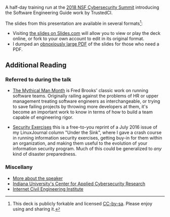 <!--
.. title: 2018 NSF Summit: Software Engineering Guide for NSF Science
.. slug: 2018nsfsummit
.. date: 2018-08-23 12:11:06 UTC-04:00
.. tags: 
.. category: 
.. link: 
.. description: 
.. type: text
-->

A half-day training run at the [2018 NSF Cybersecurity Summit](https://trustedci.org/2018-nsf-cybersecurity-summit) introducing the Software Engineering Guide work by TrustedCI.

The slides from this presentation are available in several formats[^1]:

- Visiting [the slides on Slides.com](https://slides.com/hedgemage/nsf-summit2018-swe-guide) will allow you to view or play the deck online, or fork to your own account to edit in its original format.
- I dumped an [obnoxiously large PDF][PDFslides] of the slides for those who need a PDF.

[^1]: This deck is publicly forkable and licensed [CC-by-sa](https://creativecommons.org/licenses/by-sa/4.0/). Please enjoy using and sharing it.

## Additional Reading

### Referred to during the talk

- [The Mythical Man Month](http://amzn.to/2vDF893) is Fred Brooks' classic work on running software teams.  Originally railing against the problems of HR or upper management treating software engineers as interchangeable, or trying to save failing projects by throwing more developers at them, it's become an important work to know in terms of how to build a team capable of engineering rigor.

- [Security Exercises](/files/talks/nsfsummit2017/LinuxJournal_July2016_SecEx.pdf) this is a free-to-you reprint of a July 2016 issue of my LinuxJournal column "Under the Sink", where I gave a crash course in running information security exercises, getting buy-in for them within an organization, and making them useful to the evolution of your information security program.  Much of this could be generalized to *any* kind of disaster preparedness.

### Miscellany

- [More about the speaker](http://security.engineering)
- [Indiana University's Center for Applied Cybersecurity Research](https://cacr.iu.edu)
- [Internet Civil Engineering Institute](https://icei.org)
  
  
[PDFslides]: /files/talks/nsfsummit2018/nsf-summit2018-swe-guide.pdf
